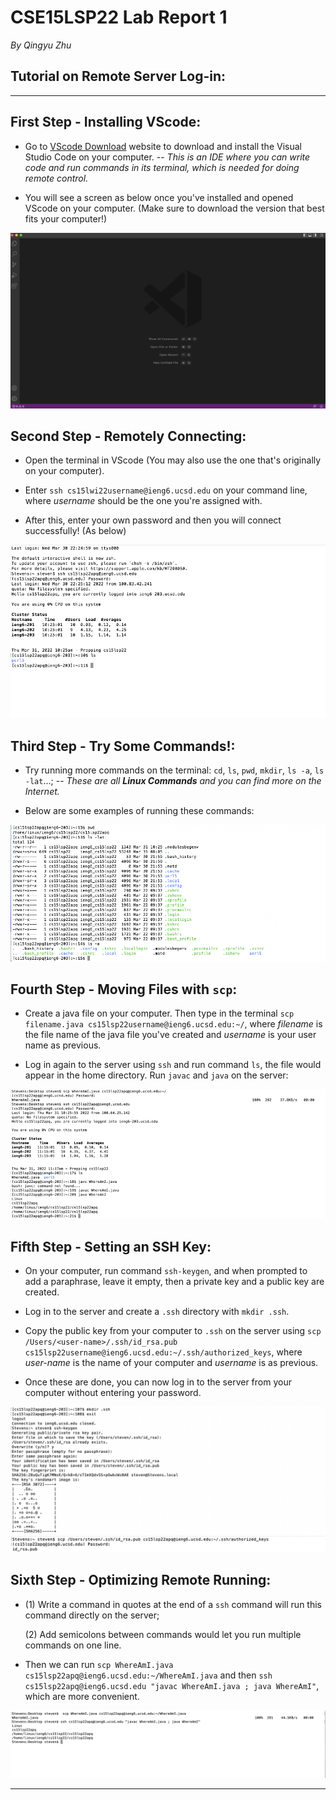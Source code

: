# CSE15LSP22 Lab Report 1
*By Qingyu Zhu*

## **Tutorial on Remote Server Log-in:**

---
## First Step - Installing VScode: 
* Go to [VScode Download](https://code.visualstudio.com/Download#) website to download and install the Visual Studio Code on your computer. -- *This is an IDE where you can write code and run commands in its terminal, which is needed for doing remote control.*  

* You will see a screen as below once you've installed and opened VScode on your computer. (Make sure to download the version that best fits your computer!)

![Image1](./pic/VscodeInstall.png)

## Second Step - Remotely Connecting:
* Open the terminal in VScode (You may also use the one that's originally on your computer).

* Enter `ssh cs15lwi22username@ieng6.ucsd.edu` on your command line, where *username* should be the one you're assigned with. 

* After this, enter your own password and then you will connect successfully! (As below)

![Image2](./pic/Step2.png)

## Third Step - Try Some Commands!:
* Try running more commands on the terminal: `cd`, `ls`, `pwd`, `mkdir`, `ls -a`, `ls -lat`...; -- *These are all **Linux Commands** and you can find more on the Internet.*

* Below are some examples of running these commands:

![Image3](./pic/TryCmds.png)

## Fourth Step - Moving Files with `scp`:
* Create a java file on your computer. Then type in the terminal `scp filename.java cs15lsp22username@ieng6.ucsd.edu:~/`, where *filename* is the file name of the java file you've created and *username* is your user name as previous.  

* Log in again to the server using `ssh` and run command `ls`, the file would appear in the home directory. Run `javac` and `java` on the server:

![Image4](./pic/Scp.png)

## Fifth Step - Setting an SSH Key:
* On your computer, run command `ssh-keygen`, and when prompted to add a paraphrase, leave it empty, then a private key and a public key are created.

* Log in to the server and create a `.ssh` directory with `mkdir .ssh`. 

* Copy the public key from your computer to `.ssh` on the server using `scp /Users/<user-name>/.ssh/id_rsa.pub cs15lsp22username@ieng6.ucsd.edu:~/.ssh/authorized_keys`, where *user-name* is the name of your computer and *username* is as previous.

* Once these are done, you can now log in to the server from your computer without entering your password.

![Image5](./pic/Key_Set_1.png)
![Image6](./pic/Key_Set_2.png)

## Sixth Step - Optimizing Remote Running:
* (1) Write a command in quotes at the end of a `ssh` command will run this command directly on the server;

  (2) Add semicolons between commands would let you run multiple commands on one line.

* Then we can run `scp WhereAmI.java cs15lsp22apq@ieng6.ucsd.edu:~/WhereAmI.java` and then `ssh cs15lsp22apq@ieng6.ucsd.edu "javac WhereAmI.java ; java WhereAmI"`, which are more convenient.

![Image7](./pic/Step6.png)





---